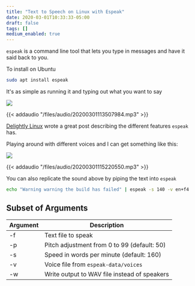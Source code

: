 ```yaml
---
title: "Text to Speech on Linux with Espeak"
date: 2020-03-01T10:33:33-05:00
draft: false
tags: []
medium_enabled: true
---
```


`espeak` is a command line tool that lets you type in messages and have it said back to you.

To install on Ubuntu

```bash
sudo apt install espeak
```

It's as simple as running it and typing out what you want to say

![](/files/images/blog/20200301113507984.png)

{{< addaudio "/files/audio/20200301113507984.mp3" >}}

[Delightly Linux](https://delightlylinux.wordpress.com/2015/03/23/linux-has-voice-with-espeak/) wrote a great post describing the different features `espeak` has.

Playing around with different voices and I can get something like this:

![](/files/images/blog/20200301115220550.png)

{{< addaudio "/files/audio/20200301115220550.mp3" >}}

You can also replicate the sound above by piping the text into `espeak`

```bash
echo "Warning warning the build has failed" | espeak -s 140 -v en+f4
```

## Subset of Arguments

| Argument | Description                                  |
| -------- | -------------------------------------------- |
| -f       | Text file to speak                           |
| -p       | Pitch adjustment from 0 to 99 (default: 50)  |
| -s       | Speed in words per minute (default: 160)     |
| -v       | Voice file from `espeak-data/voices`         |
| -w       | Write output to WAV file instead of speakers |

